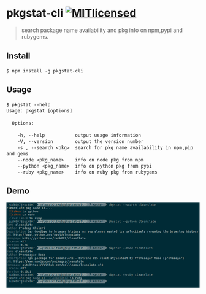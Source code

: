 # pkgstat-cli [![MITlicensed](https://img.shields.io/badge/license-MIT-blue.svg)](https://raw.githubusercontent.com/zuck007/pkgstat-cli/master/LICENSE)
> search package name availability and pkg info on npm,pypi and rubygems.
## Install
```
$ npm install -g pkgstat-cli
```
## Usage
```
$ pkgstat --help
Usage: pkgstat [options]

  Options:

    -h, --help           output usage information
    -V, --version        output the version number
    -s , --search <pkg>  search for pkg name availability in npm,pip and gems
    --node <pkg_name>    info on node pkg from npm
    --python <pkg_name>  info on python pkg from pypi
    --ruby <pkg_name>    info on ruby pkg from rubygems
```
## Demo
![](screenshot.png)
